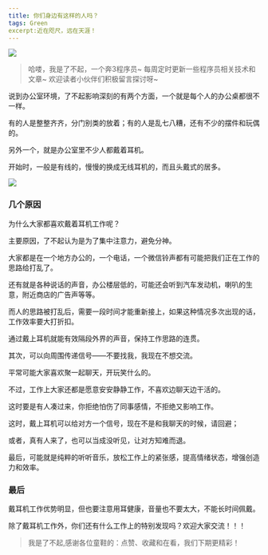 ```yaml
---
title: 你们身边有这样的人吗？
tags: Green
excerpt:近在咫尺，远在天涯！
---
```




![](https://files.mdnice.com/user/26582/81ae92ec-5ec8-4e1d-9080-decd34decd41.jpg)



>哈喽，我是了不起，一个奔3程序员~
>每周定时更新一些程序员相关技术和文章~
>欢迎读者小伙伴们积极留言探讨呀~

说到办公室环境，了不起影响深刻的有两个方面，一个就是每个人的办公桌都很不一样。

有的人是整整齐齐，分门别类的放着；有的人是乱七八糟，还有不少的摆件和玩偶的。

另外一个，就是办公室里不少人都戴着耳机。

开始时，一般是有线的，慢慢的换成无线耳机的，而且头戴式的居多。


![](https://files.mdnice.com/user/26582/9ea2304d-db31-4425-848b-19f32a4ea290.jpg)

### 几个原因

为什么大家都喜欢戴着耳机工作呢？

主要原因，了不起认为是为了集中注意力，避免分神。

大家都是在一个地方办公的，一个电话，一个微信铃声都有可能把我们正在工作的思路给打乱了。

还有就是各种说话的声音，办公楼层低的，可能还会听到汽车发动机，喇叭的生意，附近商店的广告声等等。

而人的思路被打乱后，需要一段时间才能重新接上，如果这种情况多次出现的话，工作效率要大打折扣。

通过戴上耳机就能有效隔段外界的声音，保持工作思路的连贯。

其次，可以向周围传递信号——不要找我，我现在不想交流。

平常可能大家喜欢聚一起聊天，开玩笑什么的。

不过，工作上大家还都是愿意安安静静工作，不喜欢边聊天边干活的。

这时要是有人凑过来，你拒绝怕伤了同事感情，不拒绝又影响工作。

这时，戴上耳机可以给对方一个信号，现在不是和我聊天的时候，请回避；

或者，真有人来了，也可以当成没听见，让对方知难而退。

最后，可能就是纯粹的听听音乐，放松工作上的紧张感，提高情绪状态，增强创造力和效率。

### 最后

戴耳机工作优势明显，但也要注意用耳健康，音量也不要太大，不能长时间佩戴。

除了戴耳机工作外，你们还有什么工作上的特别发现吗？欢迎大家交流！！！



>我是了不起,感谢各位童鞋的：点赞、收藏和在看，我们下期更精彩！

